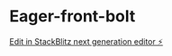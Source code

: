 # Eager-front-bolt

[Edit in StackBlitz next generation editor ⚡️](https://stackblitz.com/~/github.com/juansamitier/Eager-front-bolt)